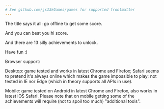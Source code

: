 ```yaml
---
# See github.com/js13kGames/games for supported frontmatter
---
```

The title says it all: go offline to get some score.

And you can beat you hi score.

And there are 13 silly achievements to unlock.

Have fun :)

Browser support:

Desktop: game tested and works in latest Chrome and Firefox; Safari seems to pretend it's always online which makes the game impossible to play; not tested in IE nor Edge (which in theory supports all APIs in use).

Mobile: game tested on Android in latest Chrome and Firefox, also works in latest iOS Safari. Please note that on mobile getting some of the achievements will require (not to spoil too much) "additional tools".